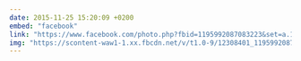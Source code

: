 ```yaml
---
date: 2015-11-25 15:20:09 +0200
embed: "facebook"
link: "https://www.facebook.com/photo.php?fbid=1195992087083223&set=a.101362916546151.3465.100000173280073&type=3"
img: "https://scontent-waw1-1.xx.fbcdn.net/v/t1.0-9/12308401_1195992087083223_3950422679348031761_n.jpg?oh=171f2c93926fad6d5ea85e8f16bfbc4c&oe=596A6BFC"
---
```

